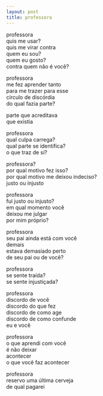 ```yaml
---
layout: post
title: professora
---
```


professora  
quis me usar?  
quis me virar contra  
quem eu sou?  
quem eu gosto?  
contra quem não é você?

professora  
me fez aprender tanto  
para me trazer para esse  
círculo de discórdia  
do qual fazia parte?

parte que acreditava  
que existia

professora  
qual culpa carrega?  
qual parte se identifica?  
o que traz de si?

professora?  
por qual motivo fez isso?  
por qual motivo me deixou indeciso?  
justo ou injusto

professora  
fui justo ou injusto?  
em qual momento você  
deixou me julgar  
por mim próprio?

professora  
seu pai ainda está com você  
demais  
estava demasiado perto  
de seu pai ou de você?

professora  
se sente traída?  
se sente injustiçada?

professora  
discordo de você  
discordo do que fez  
discordo de como age  
discordo de como confunde  
eu e você

professora  
o que aprendi com você  
é não deixar  
acontecer  
o que você faz acontecer

professora  
reservo uma última cerveja  
de qual pagarei
